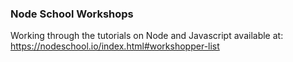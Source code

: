 ### Node School Workshops

Working through the tutorials on Node and Javascript available at:
https://nodeschool.io/index.html#workshopper-list
